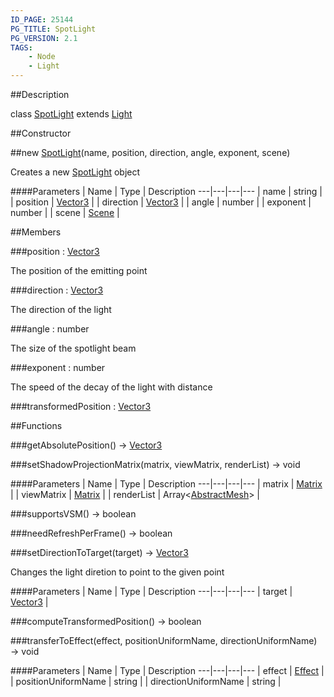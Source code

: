 ```yaml
---
ID_PAGE: 25144
PG_TITLE: SpotLight
PG_VERSION: 2.1
TAGS:
    - Node
    - Light
---
```

##Description

class [SpotLight](/classes/2.2-alpha/SpotLight) extends [Light](/classes/2.2-alpha/Light)



##Constructor

##new [SpotLight](/classes/2.2-alpha/SpotLight)(name, position, direction, angle, exponent, scene)

Creates a new [SpotLight](/classes/2.2-alpha/SpotLight) object

####Parameters
 | Name | Type | Description
---|---|---|---
 | name | string | 
 | position | [Vector3](/classes/2.2-alpha/Vector3) | 
 | direction | [Vector3](/classes/2.2-alpha/Vector3) | 
 | angle | number | 
 | exponent | number | 
 | scene | [Scene](/classes/2.2-alpha/Scene) | 

##Members

###position : [Vector3](/classes/2.2-alpha/Vector3)

The position of the emitting point

###direction : [Vector3](/classes/2.2-alpha/Vector3)

The direction of the light

###angle : number

The size of the spotlight beam

###exponent : number

The speed of the decay of the light with distance

###transformedPosition : [Vector3](/classes/2.2-alpha/Vector3)



##Functions

###getAbsolutePosition() &rarr; [Vector3](/classes/2.2-alpha/Vector3)


###setShadowProjectionMatrix(matrix, viewMatrix, renderList) &rarr; void



####Parameters
 | Name | Type | Description
---|---|---|---
 | matrix | [Matrix](/classes/2.2-alpha/Matrix) | 
 | viewMatrix | [Matrix](/classes/2.2-alpha/Matrix) | 
 | renderList | Array&lt;[AbstractMesh](/classes/2.2-alpha/AbstractMesh)&gt; | 

###supportsVSM() &rarr; boolean


###needRefreshPerFrame() &rarr; boolean


###setDirectionToTarget(target) &rarr; [Vector3](/classes/2.2-alpha/Vector3)

Changes the light diretion to point to the given point

####Parameters
 | Name | Type | Description
---|---|---|---
 | target | [Vector3](/classes/2.2-alpha/Vector3) | 

###computeTransformedPosition() &rarr; boolean


###transferToEffect(effect, positionUniformName, directionUniformName) &rarr; void



####Parameters
 | Name | Type | Description
---|---|---|---
 | effect | [Effect](/classes/2.2-alpha/Effect) | 
 | positionUniformName | string | 
 | directionUniformName | string | 

